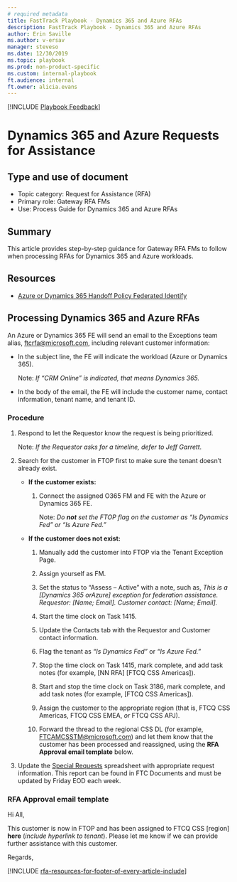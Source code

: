 ```yaml
---
# required metadata  
title: FastTrack Playbook - Dynamics 365 and Azure RFAs 
description: FastTrack Playbook - Dynamics 365 and Azure RFAs
author: Erin Saville  
ms.author: v-ersav
manager: steveso
ms.date: 12/30/2019  
ms.topic: playbook  
ms.prod: non-product-specific  
ms.custom: internal-playbook  
ft.audience: internal  
ft.owner: alicia.evans
---  
```

[!INCLUDE [Playbook Feedback](./includes/questions-feedback.md)]  

# Dynamics 365 and Azure Requests for Assistance

## Type and use of document

- Topic category: Request for Assistance (RFA)
- Primary role: Gateway RFA FMs
- Use: Process Guide for Dynamics 365 and Azure RFAs

## Summary

This article provides step-by-step guidance for Gateway RFA FMs to follow when processing RFAs for Dynamics 365 and Azure workloads.

## Resources

- [Azure or Dynamics 365 Handoff Policy Federated Identify](https://microsoft.sharepoint.com/teams/ftccm/_layouts/15/WopiFrame.aspx?sourcedoc=%7BCEF68655-045D-4781-AA23-5BFB50C519C8%7D&file=Azure%20or%20Dynamics%20365%20Handoff%20Policy%20Federated%20Identity.docx&action=default)

## Processing Dynamics 365 and Azure RFAs

An Azure or Dynamics 365 FE will send an email to the Exceptions team alias, [ftcrfa@microsoft.com](mailto:ftcrfa@microsoft.com), including relevant customer information:

- In the subject line, the FE will indicate the workload (Azure or Dynamics 365).

    Note: *If “CRM Online” is indicated, that means Dynamics 365.*

- In the body of the email, the FE will include the customer name, contact information, tenant name, and tenant ID.

### Procedure

1. Respond to let the Requestor know the request is being prioritized.

    Note: *If the Requestor asks for a timeline, defer to Jeff Garrett.*

1. Search for the customer in FTOP first to make sure the tenant doesn’t already exist.

    - **If the customer exists:**

        1. Connect the assigned O365 FM and FE with the Azure or Dynamics 365 FE.

            Note: *Do **not** set the FTOP flag on the customer as “Is Dynamics Fed” or “Is Azure Fed.”*

    - **If the customer does not exist:**

        1. Manually add the customer into FTOP via the Tenant Exception Page.

        1. Assign yourself as FM.

        1. Set the status to “Assess – Active” with a note, such as, *This is a [Dynamics 365 orAzure] exception for federation assistance. Requestor: [Name; Email]. Customer contact: [Name; Email].*

        1. Start the time clock on Task 1415.

        1. Update the Contacts tab with the Requestor and Customer contact information.

        1. Flag the tenant as *“Is Dynamics Fed”* or *“Is Azure Fed.”*

        1. Stop the time clock on Task 1415, mark complete, and add task notes (for example, [NN RFA] [FTCQ CSS Americas]).

        1. Start and stop the time clock on Task 3186, mark complete, and add task notes (for example, [FTCQ CSS Americas]).

        1. Assign the customer to the appropriate region (that is, FTCQ CSS Americas, FTCQ CSS EMEA, *or* FTCQ CSS APJ).

        1. Forward the thread to the regional CSS DL (for example, [FTCAMCSSTM@microsoft.com](mailto:FTCAMCSSTM@microsoft.com)) and let them know that the customer has been processed and reassigned, using the **RFA Approval email template** below.

1. Update the [Special Requests](https://microsoft.sharepoint.com/teams/ftccm/_layouts/15/WopiFrame.aspx?sourcedoc=%7BAFA11563-E13C-439C-B739-BE40BA9A53EB%7D&file=Special%20Requests.xlsx&action=default) spreadsheet with appropriate request information. This report can be found in FTC Documents and must be updated by Friday EOD each week.

### RFA Approval email template

Hi All,

This customer is now in FTOP and has been assigned to FTCQ CSS [region] **here** (*include hyperlink to tenant*). Please let me know if we can provide further assistance with this customer.

Regards,

[!INCLUDE [rfa-resources-for-footer-of-every-article-include](includes/rfa-resources-for-footer-of-every-article-include.md)]

